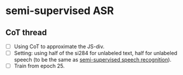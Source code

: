 # semi-supervised ASR
## CoT thread
- [ ] Using CoT to approximate the JS-div.
- [ ] Setting: using half of the si284 for unlabeled text, half for unlabeled speech (to be the same as [semi-supervised speech recognition](https://www.isca-speech.org/archive/Interspeech_2018/pdfs/1746.pdf)).
- [ ] Train from epoch 25. 

<!---
## TODO list 
- [ ] decoder with N-best generation (keep the log-probability)
- [ ] find out whether the judge learns meaningful rewards.
- [ ] Use feature matching loss to stablize training.
- [ ] Train the discrimiator with moving average accuracy (follow [Real-Time Adaptive Image Compression](https://arxiv.org/abs/1705.05823)).
- [ ] Only train cell.
- [ ] Implement approximate embedding layer.
- [ ] One-side label smoothing.
-->
